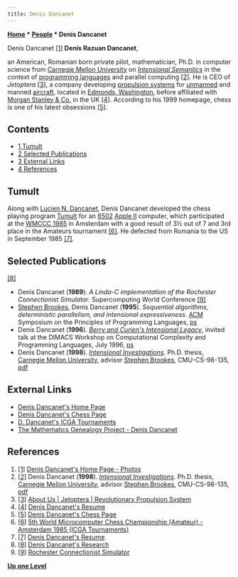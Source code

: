 ```yaml
---
title: Denis Dancanet
---
```

**[Home](Home "Home") * [People](People "People") * Denis Dancanet**

[](http://www.cs.cmu.edu/~ddr/photo.html) Denis Dancanet <a id="cite-note-1" href="#cite-ref-1">[1]</a>
**Denis Razuan Dancanet**,

an American, Romanian born private pilot, mathematician, Ph.D. in computer science from [Carnegie Mellon University](Carnegie_Mellon_University "Carnegie Mellon University") on *[Intensional Semantics](https://en.wikipedia.org/wiki/Intensional_statement)* in the context of [programming languages](Languages "Languages") and parallel computing <a id="cite-note-2" href="#cite-ref-2">[2]</a>. He is CEO of *Jetoptera* <a id="cite-note-3" href="#cite-ref-3">[3]</a>, a company developing [propulsion systems](https://en.wikipedia.org/wiki/Propulsion) for [unmanned](https://en.wikipedia.org/wiki/Unmanned_aerial_vehicle) and manned [aircraft](https://en.wikipedia.org/wiki/Aircraft), located in [Edmonds, Washington](https://en.wikipedia.org/wiki/Edmonds,_Washington), before affiliated with [Morgan Stanley & Co.](https://en.wikipedia.org/wiki/Morgan_Stanley) in the UK <a id="cite-note-4" href="#cite-ref-4">[4]</a>. According to his 1999 homepage, chess is one of his latest obsessions <a id="cite-note-5" href="#cite-ref-5">[5]</a>.

## Contents

- [1 Tumult](#tumult)
- [2 Selected Publications](#selected-publications)
- [3 External Links](#external-links)
- [4 References](#references)

## Tumult

Along with [Lucien N. Dancanet](Lucien_N._Dancanet "Lucien N. Dancanet"), Denis Dancanet developed the chess playing program [Tumult](Tumult "Tumult") for an [6502](6502 "6502") [Apple II](Apple_II "Apple II") computer, which participated at the [WMCCC 1985](WMCCC_1985 "WMCCC 1985") in Amsterdam with a good result of 3½ out of 7 and 3rd place in the Amateurs tournament <a id="cite-note-6" href="#cite-ref-6">[6]</a>. He defected from Romania to the US in September 1985 <a id="cite-note-7" href="#cite-ref-7">[7]</a>.

## Selected Publications

<a id="cite-note-8" href="#cite-ref-8">[8]</a>

- Denis Dancanet (**1989**). *A Linda-C implementation of the Rochester Connectionist Simulator*. Supercomputing World Conference <a id="cite-note-9" href="#cite-ref-9">[9]</a>
- [Stephen Brookes](Mathematician#SDBrookes "Mathematician"), Denis Dancanet (**1995**). *Sequential algorithms, deterministic parallelism, and intensional expressiveness*. [ACM](ACM "ACM") Symposium on the Principles of Programming Languages, [ps](http://www.cs.cmu.edu/~ddr/popl95.ps)
- Denis Dancanet (**1996**). *[Berry and Curien's Intensional Legacy](http://dimacs.rutgers.edu/Workshops/Programming/Report/ddancanet.html)*, invited talk at the DIMACS Workshop on Computational Complexity and Programming Languages, July 1996, [ps](http://www.cs.cmu.edu/~ddr/dimacs96-talk.ps)
- Denis Dancanet (**1998**). *[Intensional Investigations](http://reports-archive.adm.cs.cmu.edu/anon/1998/abstracts/98-135.html)*. Ph.D. thesis, [Carnegie Mellon University](Carnegie_Mellon_University "Carnegie Mellon University"), advisor [Stephen Brookes](Mathematician#SDBrookes "Mathematician"), CMU-CS-98-135, [pdf](http://reports-archive.adm.cs.cmu.edu/anon/1998/CMU-CS-98-135.pdf)

## External Links

- [Denis Dancanet's Home Page](http://www.cs.cmu.edu/~ddr/)
- [Denis Dancanet's Chess Page](http://www.cs.cmu.edu/~ddr/chess.html)
- [D. Dancanet's ICGA Tournaments](https://www.game-ai-forum.org/icga-tournaments/person.php?id=403)
- [The Mathematics Genealogy Project - Denis Dancanet](https://www.genealogy.math.ndsu.nodak.edu/id.php?id=40392)

## References

1. <a id="cite-ref-1" href="#cite-note-1">[1]</a> [Denis Dancanet's Home Page - Photos](http://www.cs.cmu.edu/~ddr/photo.html)
1. <a id="cite-ref-2" href="#cite-note-2">[2]</a> Denis Dancanet (**1998**). *[Intensional Investigations](http://reports-archive.adm.cs.cmu.edu/anon/1998/abstracts/98-135.html)*. Ph.D. thesis, [Carnegie Mellon University](Carnegie_Mellon_University "Carnegie Mellon University"), advisor [Stephen Brookes](Mathematician#SDBrookes "Mathematician"), CMU-CS-98-135, [pdf](http://reports-archive.adm.cs.cmu.edu/anon/1998/CMU-CS-98-135.pdf)
1. <a id="cite-ref-3" href="#cite-note-3">[3]</a> [About Us | Jetoptera | Revolutionary Propulsion System](http://jetoptera.com/about/)
1. <a id="cite-ref-4" href="#cite-note-4">[4]</a> [Denis Dancanet's Resume](http://www.cs.cmu.edu/~ddr/resume.html)
1. <a id="cite-ref-5" href="#cite-note-5">[5]</a> [Denis Dancanet's Chess Page](http://www.cs.cmu.edu/~ddr/chess.html)
1. <a id="cite-ref-6" href="#cite-note-6">[6]</a> [5th World Microcomputer Chess Championship (Amateur) - Amsterdam 1985 (ICGA Tournaments)](https://www.game-ai-forum.org/icga-tournaments/tournament.php?id=156)
1. <a id="cite-ref-7" href="#cite-note-7">[7]</a> [Denis Dancanet's Resume](http://www.cs.cmu.edu/~ddr/resume.html)
1. <a id="cite-ref-8" href="#cite-note-8">[8]</a> [Denis Dancanet's Research](http://www.cs.cmu.edu/~ddr/my_research.html)
1. <a id="cite-ref-9" href="#cite-note-9">[9]</a> [Rochester Connectionist Simulator](https://urresearch.rochester.edu/institutionalPublicationPublicView.action?institutionalItemVersionId=5604)

**[Up one Level](People "People")**

